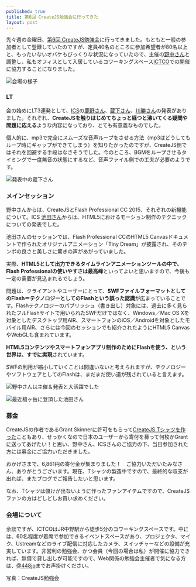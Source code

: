 ```yaml
---
published: true
title: 第6回 CreateJS勉強会に行ってきた
layout: post
---
```

先々週の金曜日、[第6回 CreateJS勉強会](https://atnd.org/events/68363)に行ってきました。もともと一般の参加者として登録していたのですが、定員40名のところに参加希望者が80名以上と、もったいないオバケもびっくりな状況になっていたので、主催の[野中さん](http://www.fumiononaka.com/)と調整し、私もオフィスとして入居しているコワーキングスペース[ICTCO](http://ictco.jp/)での開催に協力することになりました。

![](/images/20150914.jpg "会場の様子")

### LT

会の始めにLT3連発として、[ICS](http://ics-web.jp/)の[鹿野さん](https://twitter.com/tonkotsuboy_com)、[蔵下さん](https://twitter.com/umi_kappa)、[川勝さん](https://twitter.com/9ballsyndrome)の発表がありました。それぞれ、**CreateJSを触りはじめてちょっと経つと沸いてくる疑問や問題に応える**ような内容になっており、とても有意義なものでした。

個人的に、mp3で完全にスムーズな音声ループをさせる方法（mp3はどうしてもループ時にギャップができてしまう）を知りたかったのですが、CreateJS側ではそれを回避する手段はなさそうでした。今のところ、BGMをループさせるタイミングで一度無音の状態にするなど、音声ファイル側での工夫が必要のようです。

![](/images/20150914_b.jpg "発表中の蔵下さん")

### メインセッション

野中さんからは、CreateJSとFlash Professional CC 2015、それぞれの新機能について。ICS [池田さん](https://twitter.com/clockmaker)からは、HTML5におけるモーション制作のテクニックについての発表でした。

池田さんのセッションでは、Flash Professional CCのHTML5 Canvasドキュメントで作られたオリジナルアニメーション「Tiny Dream」が披露され、そのテンポの良さと美しさに驚きの声があがっていました。

実際、**HTML5として出力できるタイムラインアニメーションツールの中で、Flash Professionalの使いやすさは最高峰**といってよいと思いますので、今後も一定の需要が見込まれるでしょう。

問題は、クライアントやユーザーにとって、**SWFファイルフォーマットとしてのFlash＝テクノロジーとしてのFlashという誤った認識**が広まっていることです。Flashテクノロジーのパブリッシュ（書き出し）対象には、過去に多く見られたフルFlashサイトで用いられたSWFだけではなく、Windows／Mac OS Xを対象としたデスクトップ用AIR、スマートフォンのiOS／Androidを対象としたモバイル用AIR、さらには今回のセッションでも紹介されたようにHTML5 CanvasやWebGLも含まれています。

**HTML5コンテンツやスマートフォンアプリ制作のためにFlashを使う、という世界は、すでに実現**されています。

SWFの利用が縮小していくことは間違いないと考えられますが、テクノロジーやソフトウェアとしてのFlashは、まだまだ使い道が残されていると言えます。

![](/images/20150914_c.jpg "野中さんは主催＆発表と大活躍でした")

![](/images/20150914_d.jpg "最近槍ヶ岳に登頂した池田さん")

### 募金

CreateJSの作者であるGrant Skinnerに許可をもらって[CreateJS Tシャツを作った](https://suzuri.jp/448jp/199126/t-shirt/s/white)こともあり、せっかくなので日本のユーザーから寄付を募って何枚かGrantに送ってあげたい！と思い、野中さん、ICSさんのご協力の下、当日参加された方には募金にご協力いただきました。

おかげさまで、6,861円の寄付金が集まりました！　ご協力いただいたみなさん、ありがとうございます。現在、Tシャツの製造中ですので、最終的な収支が出れば、またブログでご報告したいと思います。

なお、Tシャツは儲けが出ないように作ったファンアイテムですので、CreateJSファンの方はどしどしお買い求めください。

### 会場について

余談ですが、ICTCOはJR中野駅から徒歩5分のコワーキングスペースです。中には、60名程度が着席で参加できるイベントスペースがあり、プロジェクタ、マイク、Ustreamなどのライブ配信に対応したカメラ、スイッチャーなどの設備が充実しています。非営利の勉強会、かつ会員（今回の場合は私）が開催に協力できれば、無償で貸し出しが可能ですので、Web関係の勉強会主催者で気になる方は、[@448jp](https://twitter.com/448jp)までお声掛けください。

写真：CreateJS勉強会